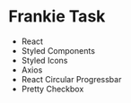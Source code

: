 # Frankie Task

- React
- Styled Components
- Styled Icons
- Axios
- React Circular Progressbar
- Pretty Checkbox
